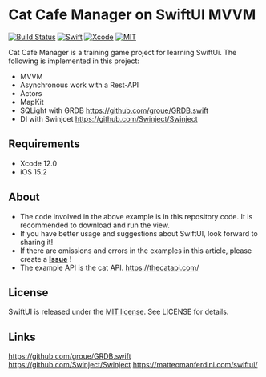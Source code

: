 # Cat Cafe Manager on SwiftUI MVVM

[![Build Status](https://img.shields.io/badge/platforms-iOS-green.svg)](https://github.com/VitaliusSch/SwiftUi-MVVM-Cafe-Manager-WithCatApi)
[![Swift](https://img.shields.io/badge/Swift-5.1-orange.svg)](https://swift.org)
[![Xcode](https://img.shields.io/badge/Xcode-12.0-blue.svg)](https://developer.apple.com/xcode)
[![MIT](https://img.shields.io/badge/licenses-MIT-red.svg)](https://opensource.org/licenses/MIT)

Cat Cafe Manager is a training game project for learning SwiftUi.
The following is implemented in this project:
- MVVM
- Asynchronous work with a Rest-API 
- Actors
- MapKit
- SQLight with GRDB https://github.com/groue/GRDB.swift
- DI with Swinjcet https://github.com/Swinject/Swinject

## Requirements

- Xcode 12.0
- iOS 15.2

## About

* The code involved in the above example is in this repository code. It is recommended to download and run the view.
* If you have better usage and suggestions about SwiftUI, look forward to sharing it!
* If there are omissions and errors in the examples in this article,  please create a [**Issue**](https://github.com/VitaliusSch/SwiftUi-MVVM-Cafe-Manager-WithCatApi/issues/new) !
* The example API is the cat API. https://thecatapi.com/
 
## License	

SwiftUI is released under the [MIT license](LICENSE). See LICENSE for details.

## Links

https://github.com/groue/GRDB.swift   
https://github.com/Swinject/Swinject
https://matteomanferdini.com/swiftui/

